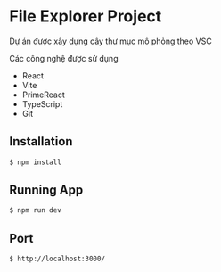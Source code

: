 # File Explorer Project

Dự án được xây dựng cây thư mục mô phỏng theo VSC

Các công nghệ được sử dụng
- React
- Vite
- PrimeReact
- TypeScript
- Git

## Installation

```bash
$ npm install
```

## Running App
```bash
$ npm run dev
```

## Port
```bash
$ http://localhost:3000/
```
